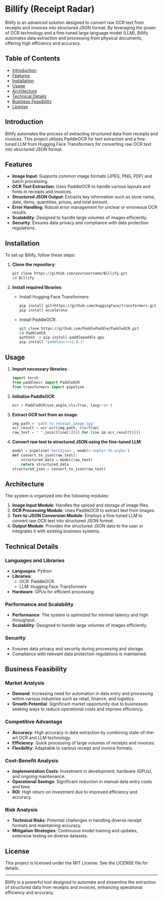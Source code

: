 # Billify (Receipt Radar)

Billify is an advanced solution designed to convert raw OCR text from receipts and invoices into structured JSON format. By leveraging the power of OCR technology and a fine-tuned large language model (LLM), Billify automates data extraction and processing from physical documents, offering high efficiency and accuracy.

## Table of Contents
- [Introduction](#introduction)
- [Features](#features)
- [Installation](#installation)
- [Usage](#usage)
- [Architecture](#architecture)
- [Technical Details](#technical-details)
- [Business Feasibility](#business-feasibility)
- [License](#license)

## Introduction

Billify automates the process of extracting structured data from receipts and invoices. This project utilizes PaddleOCR for text extraction and a fine-tuned LLM from Hugging Face Transformers for converting raw OCR text into structured JSON format.

## Features

- **Image Input**: Supports common image formats (JPEG, PNG, PDF) and batch processing.
- **OCR Text Extraction**: Uses PaddleOCR to handle various layouts and fonts in receipts and invoices.
- **Structured JSON Output**: Extracts key information such as store name, date, items, quantities, prices, and total amount.
- **Error Handling**: Robust error management for unclear or erroneous OCR results.
- **Scalability**: Designed to handle large volumes of images efficiently.
- **Security**: Ensures data privacy and compliance with data protection regulations.

## Installation

To set up Billify, follow these steps:

1. **Clone the repository**:
   ```bash
   git clone https://github.com/yourusername/Billify.git
   cd Billify
   ```

2. **Install required libraries**:
   - Install Hugging Face Transformers:
     ```bash
     pip install git+https://github.com/huggingface/transformers.git
     pip install accelerate
     ```
   - Install PaddleOCR:
     ```bash
     git clone https://github.com/PaddlePaddle/PaddleOCR.git
     cd PaddleOCR
     python3 -m pip install paddlepaddle-gpu
     pip install "paddleocr>=2.0.1"
     ```

## Usage

1. **Import necessary libraries**:
   ```python
   import torch
   from paddleocr import PaddleOCR
   from transformers import pipeline
   ```

2. **Initialize PaddleOCR**:
   ```python
   ocr = PaddleOCR(use_angle_cls=True, lang='en')
   ```

3. **Extract OCR text from an image**:
   ```python
   img_path = 'path_to_receipt_image.jpg'
   ocr_result = ocr.ocr(img_path, cls=True)
   raw_text = " ".join([line[1][0] for line in ocr_result[0]])
   ```

4. **Convert raw text to structured JSON using the fine-tuned LLM**:
   ```python
   model = pipeline('text2json', model='zephyr-7b-alpha')
   def convert_to_json(raw_text):
       structured_data = model(raw_text)
       return structured_data
   structured_json = convert_to_json(raw_text)
   ```

## Architecture

The system is organized into the following modules:
1. **Image Input Module**: Handles the upload and storage of image files.
2. **OCR Processing Module**: Uses PaddleOCR to extract text from images.
3. **Text-to-JSON Conversion Module**: Employs a fine-tuned LLM to convert raw OCR text into structured JSON format.
4. **Output Module**: Provides the structured JSON data to the user or integrates it with existing business systems.

## Technical Details

### Languages and Libraries
- **Languages**: Python
- **Libraries**:
  - OCR: PaddleOCR
  - LLM: Hugging Face Transformers
- **Hardware**: GPUs for efficient processing

### Performance and Scalability
- **Performance**: The system is optimized for minimal latency and high throughput.
- **Scalability**: Designed to handle large volumes of images efficiently.

### Security
- Ensures data privacy and security during processing and storage.
- Compliance with relevant data protection regulations is maintained.

## Business Feasibility

### Market Analysis
- **Demand**: Increasing need for automation in data entry and processing within various industries such as retail, finance, and logistics.
- **Growth Potential**: Significant market opportunity due to businesses seeking ways to reduce operational costs and improve efficiency.

### Competitive Advantage
- **Accuracy**: High accuracy in data extraction by combining state-of-the-art OCR and LLM technology.
- **Efficiency**: Quick processing of large volumes of receipts and invoices.
- **Flexibility**: Adaptable to various receipt and invoice formats.

### Cost-Benefit Analysis
- **Implementation Costs**: Investment in development, hardware (GPUs), and ongoing maintenance.
- **Operational Savings**: Significant reduction in manual data entry costs and time.
- **ROI**: High return on investment due to improved efficiency and accuracy.

### Risk Analysis
- **Technical Risks**: Potential challenges in handling diverse receipt formats and maintaining accuracy.
- **Mitigation Strategies**: Continuous model training and updates, extensive testing on diverse datasets.

## License

This project is licensed under the MIT License. See the LICENSE file for details.

---

Billify is a powerful tool designed to automate and streamline the extraction of structured data from receipts and invoices, enhancing operational efficiency and accuracy.
